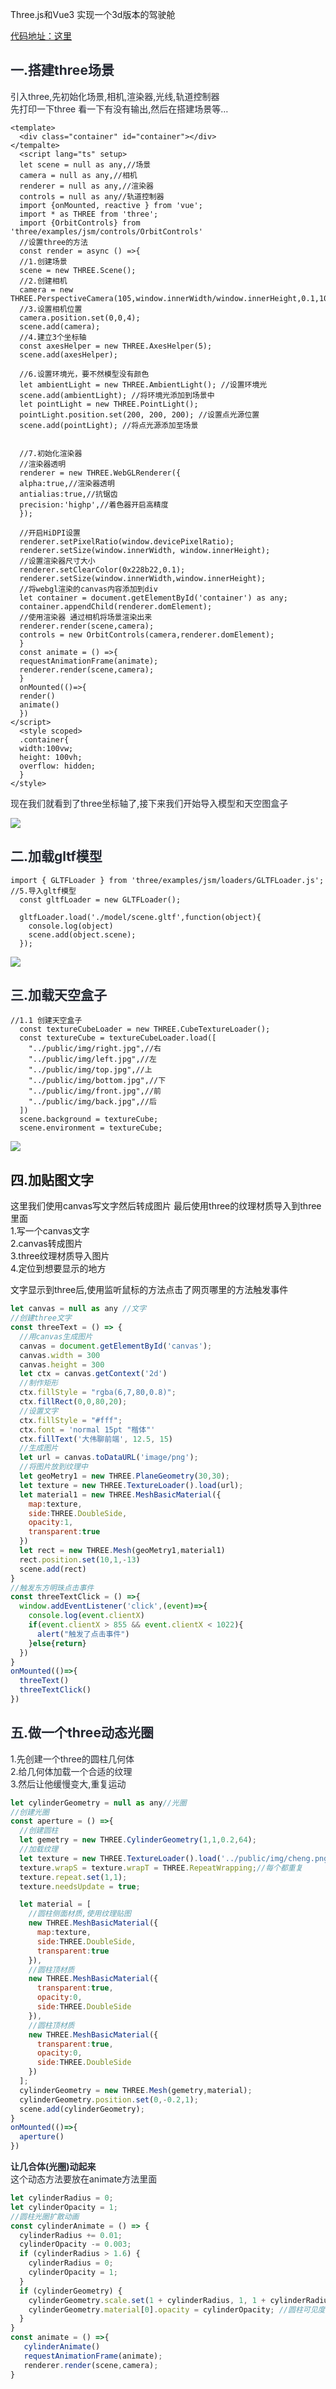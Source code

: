 Three.js和Vue3 实现一个3d版本的驾驶舱

[代码地址：这里](https://gitee.com/sohucw/threejs-vue-demo)



## <font style="color:rgb(37, 41, 51);">一.搭建three场景</font>
<font style="color:rgb(37, 41, 51);">引入three,先初始化场景,相机,渲染器,光线,轨道控制器  
</font><font style="color:rgb(37, 41, 51);">先打印一下three 看一下有没有输出,然后在搭建场景等…</font>

```vue
<template>
  <div class="container" id="container"></div>
</tempalte>
  <script lang="ts" setup>
  let scene = null as any,//场景
  camera = null as any,//相机
  renderer = null as any,//渲染器
  controls = null as any//轨道控制器
  import {onMounted, reactive } from 'vue';
  import * as THREE from 'three';
  import {OrbitControls} from 'three/examples/jsm/controls/OrbitControls'
  //设置three的方法
  const render = async () =>{
  //1.创建场景
  scene = new THREE.Scene();
  //2.创建相机
  camera = new THREE.PerspectiveCamera(105,window.innerWidth/window.innerHeight,0.1,1000);
  //3.设置相机位置
  camera.position.set(0,0,4);
  scene.add(camera);
  //4.建立3个坐标轴
  const axesHelper = new THREE.AxesHelper(5);
  scene.add(axesHelper);

  //6.设置环境光，要不然模型没有颜色
  let ambientLight = new THREE.AmbientLight(); //设置环境光
  scene.add(ambientLight); //将环境光添加到场景中
  let pointLight = new THREE.PointLight();
  pointLight.position.set(200, 200, 200); //设置点光源位置
  scene.add(pointLight); //将点光源添加至场景


  //7.初始化渲染器
  //渲染器透明
  renderer = new THREE.WebGLRenderer({
  alpha:true,//渲染器透明
  antialias:true,//抗锯齿
  precision:'highp',//着色器开启高精度
  });

  //开启HiDPI设置
  renderer.setPixelRatio(window.devicePixelRatio);
  renderer.setSize(window.innerWidth, window.innerHeight);
  //设置渲染器尺寸大小
  renderer.setClearColor(0x228b22,0.1);
  renderer.setSize(window.innerWidth,window.innerHeight);
  //将webgl渲染的canvas内容添加到div
  let container = document.getElementById('container') as any;
  container.appendChild(renderer.domElement);
  //使用渲染器 通过相机将场景渲染出来
  renderer.render(scene,camera);
  controls = new OrbitControls(camera,renderer.domElement);
  }
  const animate = () =>{
  requestAnimationFrame(animate);
  renderer.render(scene,camera);
  }
  onMounted(()=>{
  render()
  animate()
  })
</script>
  <style scoped>
  .container{
  width:100vw;
  height: 100vh;
  overflow: hidden;
  }
</style>

```

<font style="color:rgb(37, 41, 51);">现在我们就看到了three坐标轴了,接下来我们开始导入模型和天空图盒子</font>

![](https://cdn.nlark.com/yuque/0/2025/png/207857/1736754128929-745aa3dc-3823-4d4b-8d3f-6cc1d5b46e3d.png)

## <font style="color:rgb(37, 41, 51);">二.加载gltf模型</font>
```vue
import { GLTFLoader } from 'three/examples/jsm/loaders/GLTFLoader.js';
//5.导入gltf模型
  const gltfLoader = new GLTFLoader();
  
  gltfLoader.load('./model/scene.gltf',function(object){
    console.log(object)
    scene.add(object.scene);
  });

```

![](https://cdn.nlark.com/yuque/0/2025/png/207857/1736754162085-e446d944-41e3-4462-a4c6-f953dae2ac7a.png)



## <font style="color:rgb(37, 41, 51);">三.加载天空盒子</font>
```vue
//1.1 创建天空盒子
  const textureCubeLoader = new THREE.CubeTextureLoader();
  const textureCube = textureCubeLoader.load([
    "../public/img/right.jpg",//右
    "../public/img/left.jpg",//左
    "../public/img/top.jpg",//上
    "../public/img/bottom.jpg",//下
    "../public/img/front.jpg",//前
    "../public/img/back.jpg",//后
  ])
  scene.background = textureCube;
  scene.environment = textureCube;

```

![](https://cdn.nlark.com/yuque/0/2025/png/207857/1736754194329-b286ebc9-6c12-4db0-9f1a-5bb59ba37fd6.png)



## 四.加贴图文字
这里我们使用canvas写文字然后转成图片 最后使用three的纹理材质导入到three里面  
1.写一个canvas文字  
2.canvas转成图片  
3.three纹理材质导入图片  
4.定位到想要显示的地方

文字显示到three后,使用监听鼠标的方法点击了网页哪里的方法触发事件

```javascript
let canvas = null as any //文字
//创建three文字
const threeText = () => {
  //用canvas生成图片
  canvas = document.getElementById('canvas');
  canvas.width = 300
  canvas.height = 300
  let ctx = canvas.getContext('2d')
  //制作矩形
  ctx.fillStyle = "rgba(6,7,80,0.8)";
  ctx.fillRect(0,0,80,20);
  //设置文字
  ctx.fillStyle = "#fff";
  ctx.font = 'normal 15pt "楷体"'
  ctx.fillText('大伟聊前端', 12.5, 15)
  //生成图片
  let url = canvas.toDataURL('image/png');
  //将图片放到纹理中
  let geoMetry1 = new THREE.PlaneGeometry(30,30);
  let texture = new THREE.TextureLoader().load(url);
  let material1 = new THREE.MeshBasicMaterial({
    map:texture,
    side:THREE.DoubleSide,
    opacity:1,
    transparent:true
  })
  let rect = new THREE.Mesh(geoMetry1,material1)
  rect.position.set(10,1,-13)
  scene.add(rect)
}
//触发东方明珠点击事件
const threeTextClick = () =>{
  window.addEventListener('click',(event)=>{
    console.log(event.clientX)
    if(event.clientX > 855 && event.clientX < 1022){
      alert("触发了点击事件")
    }else{return}
  })
}
onMounted(()=>{  
  threeText()
  threeTextClick()
})

```

## <font style="color:rgb(37, 41, 51);">五.做一个three动态光圈</font>
<font style="color:rgb(37, 41, 51);">1.先创建一个three的圆柱几何体  
</font><font style="color:rgb(37, 41, 51);">2.给几何体加载一个合适的纹理  
</font><font style="color:rgb(37, 41, 51);">3.然后让他缓慢变大,重复运动</font>

<font style="color:rgb(37, 41, 51);"></font>

```javascript
let cylinderGeometry = null as any//光圈
//创建光圈
const aperture = () =>{
  //创建圆柱
  let gemetry = new THREE.CylinderGeometry(1,1,0.2,64);
  //加载纹理
  let texture = new THREE.TextureLoader().load('../public/img/cheng.png');
  texture.wrapS = texture.wrapT = THREE.RepeatWrapping;//每个都重复
  texture.repeat.set(1,1);
  texture.needsUpdate = true;

  let material = [
    //圆柱侧面材质,使用纹理贴图
    new THREE.MeshBasicMaterial({
      map:texture,
      side:THREE.DoubleSide,
      transparent:true
    }),
    //圆柱顶材质
    new THREE.MeshBasicMaterial({
      transparent:true,
      opacity:0,
      side:THREE.DoubleSide
    }),
    //圆柱顶材质
    new THREE.MeshBasicMaterial({
      transparent:true,
      opacity:0,
      side:THREE.DoubleSide
    })
  ];
  cylinderGeometry = new THREE.Mesh(gemetry,material);
  cylinderGeometry.position.set(0,-0.2,1);
  scene.add(cylinderGeometry);
}
onMounted(()=>{
  aperture()
})

```



**<font style="color:rgb(37, 41, 51);">让几合体(光圈)动起来</font>**  
<font style="color:rgb(37, 41, 51);">这个动态方法要放在animate方法里面</font>

```javascript
let cylinderRadius = 0;
let cylinderOpacity = 1;
//圆柱光圈扩散动画
const cylinderAnimate = () => {
  cylinderRadius += 0.01;
  cylinderOpacity -= 0.003;
  if (cylinderRadius > 1.6) {
    cylinderRadius = 0;
    cylinderOpacity = 1;
  }
  if (cylinderGeometry) {
    cylinderGeometry.scale.set(1 + cylinderRadius, 1, 1 + cylinderRadius); //圆柱半径增大
    cylinderGeometry.material[0].opacity = cylinderOpacity; //圆柱可见度减小
  }
}
const animate = () =>{
   cylinderAnimate()
   requestAnimationFrame(animate);
   renderer.render(scene,camera);
}

```

